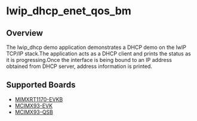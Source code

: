 # lwip_dhcp_enet_qos_bm

## Overview

The lwip_dhcp demo application demonstrates a DHCP demo on the lwIP TCP/IP
stack.The application acts as a DHCP client and prints the status as it is
progressing.Once the interface is being bound to an IP address obtained from
DHCP server, address information is printed.

## Supported Boards
- [MIMXRT1170-EVKB](../../../_boards/evkbmimxrt1170/lwip_examples/lwip_dhcp_enet_qos/bm/example_board_readme.md)
- [MCIMX93-EVK](../../../_boards/mcimx93evk/lwip_examples/lwip_dhcp_enet_qos/bm/example_board_readme.md)
- [MCIMX93-QSB](../../../_boards/mcimx93qsb/lwip_examples/lwip_dhcp_enet_qos/bm/example_board_readme.md)
